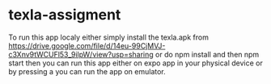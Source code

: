 # texla-assigment

To run this app localy either simply install the texla.apk from https://drive.google.com/file/d/14eu-99CjMVJ-c3Xnv9tWCUFl53_9ilpW/view?usp=sharing or do npm install and then npm start then you can run this app either on expo app in your physical device or by
pressing a you can run the app on emulator.
